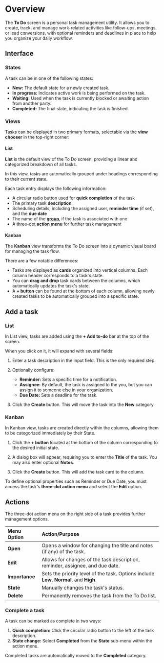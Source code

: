 # Overview

The **To Do** screen is a personal task management utility. It allows you to create, track, and manage work-related activities like follow-ups, meetings, or lead conversions, with optional reminders and deadlines in place to help you organize your daily workflow.

## Interface

### States

A task can be in one of the following states:

* **New:** The default state for a newly created task.
* **In progress:** Indicates active work is being performed on the task.
* **Waiting:** Used when the task is currently blocked or awaiting action from another party.
* **Completed:** The final state, indicating the task is finished.

### Views

Tasks can be displayed in two primary formats, selectable via the **view chooser** in the top-right corner:

#### List

**List** is the default view of the To Do screen, providing a linear and categorized breakdown of all tasks.

In this view, tasks are automatically grouped under headings corresponding to their current state.

Each task entry displays the following information:

* A circular radio button used for **quick completion** of the task
* The primary task **description**
* Scheduling details, including the assigned user, **reminder time** (if set), and the **due date**
* The name of the **[group](https://docs.erp.net/tech/modules/my/groups/index.html)**, if the task is associated with one
* A three-dot **action menu** for further task management

#### Kanban

The **Kanban** view transforms the To Do screen into a dynamic visual board for managing the task flow.

There are a few notable differences:

* Tasks are displayed as **cards** organized into vertical columns. Each column header corresponds to a task's state.
* You can **drag and drop** task cards between the columns, which automatically updates the task's state.
* A **+ button** can be found at the bottom of each column, allowing newly created tasks to be automatically grouped into a specific state.

## Add a task

### List

In List view, tasks are added using the **+ Add to-do** bar at the top of the screen.

When you click on it, it will expand with several fields:

1. Enter a task description in the input field. This is the only required step.
2. Optionally configure:
   
   * **Reminder:** Sets a specific time for a notification. 
   * **Assignee:** By default, the task is assigned to the you, but you can assign it to someone else in your organization.
   * **Due Date:** Sets a deadline for the task.
    
4.  Click the **Create** button. This will move the task into the **New** category.

### Kanban 

In Kanban view, tasks are created directly within the columns, allowing them to be categorized immediately by their State.

1. Click the **+ button** located at the bottom of the column corresponding to the desired initial state.

2. A dialog box will appear, requiring you to enter the **Title** of the task. You may also enter optional **Notes**.

3. Click the **Create** button. This will add the task card to the column.

To define optional properties such as Reminder or Due Date, you must access the task's **three-dot action menu** and select the **Edit** option.

## Actions

The three-dot action menu on the right side of a task provides further management options.

| Menu Option | Action/Purpose |
| :--- | :--- |
| **Open** | Opens a window for changing the title and notes (if any) of the task. |
| **Edit** | Allows for changes of the task description, reminder, assignee, and due date. |
| **Importance** | Sets the priority level of the task. Options include **Low**, **Normal**, and **High**. |
| **State** | Manually changes the task's status. |
| **Delete** | Permanently removes the task from the To Do list. |

### Complete a task

A task can be marked as complete in two ways:

1.  **Quick completion:** Click the circular radio button to the left of the task description.
2.  **State change:** Select **Completed** from the **State** sub-menu within the action menu.

Completed tasks are automatically moved to the **Completed** category.
